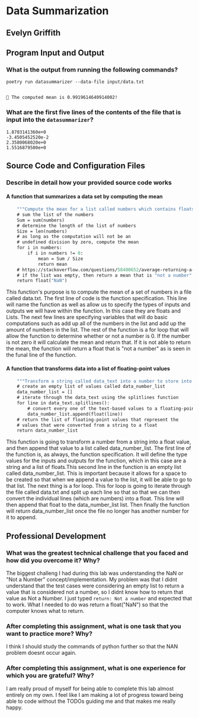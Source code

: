 # Data Summarization

## Evelyn Griffith

## Program Input and Output

### What is the output from running the following commands?

`poetry run datasummarizer --data-file input/data.txt`

```🔬 The data file contains 100 data values in it! Let's get summarizing!

🧮 The computed mean is 0.9919614640914002!
```

### What are the first five lines of the contents of the file that is input into the `datasummarizer`?

```2.5169521900e+0
1.8703141360e+0
-3.4505452520e-2
2.3580068020e+0
1.5516879500e+0
```

## Source Code and Configuration Files

### Describe in detail how your provided source code works

#### A function that summarizes a data set by computing the mean

```def compute_mean(numbers: List[float]) -> float:
    """Compute the mean for a list called numbers which contains floats."""
    # sum the list of the numbers
    Sum = sum(numbers)
    # determine the length of the list of numbers
    Size = len(numbers)
    # as long as the computation will not be an
    # undefined division by zero, compute the mean
    for i in numbers:
        if i in numbers != 0:
            mean = Sum / Size
            return mean
    # https://stackoverflow.com/questions/58400652/average-returning-a-value-even-when-list-is-empty
    # if the list was empty, then return a mean that is "not a number"
    return float("NaN")
```

This function's purpose is to compute the mean of a set of numbers in a file called data.txt. The first line of code is the function specification. This line will name the function as well as allow us to specify the types of inputs and outputs we will have within the function. In this case they are floats and Lists. The next few lines are specifying variables that will do basic computations such as add up all of the numbers in the list and add up the amount of numbers in the list. The rest of the function is a for loop that will allow the function to determine whether or not a number is 0. If the number is not zero it will calculate the mean and return that. If it is not able to return the mean, the function will return a float that is "not a number" as is seen in the funal line of the function.

#### A function that transforms data into a list of floating-point values

```def transform_string_to_number_list(data_text: str) -> List[float]:
    """Transform a string called data_text into a number to store into a list as a float."""
    # create an empty list of values called data_number_list
    data_number_list = []
    # iterate through the data_text using the splitlines function
    for line in data_text.splitlines():
        # convert every one of the text-based values to a floating-point value
        data_number_list.append(float(line))
    # return the list of floating-point values that represent the
    # values that were converted from a string to a float
    return data_number_list
```

This function is going to transform a number from a string into a float value, and then append that value to a list called data_number_list. The first line of the function is, as always, the function specification. It will define the type values for the inputs and outputs for the function, which in this case are a string and a list of floats.This second line in the function is an empty list called data_number_list. This is important because it allows for a space to be created so that when we append a value to the list, it will be able to go to that list. The next thing is a for loop. This for loop is going to iterate through the file called data.txt and split up each line so that so that we can then convert the individual lines (which are numbers) into a float. This line will then append that float to the data_number_list list. Then finally the function will return data_number_list once the file no longer has another number for it to append.

## Professional Development

### What was the greatest technical challenge that you faced and how did you overcome it? Why?

The biggest challeng I had during this lab was understanding the NaN or "Not a Number" concept/implementation. My problem was that I didnt understand that the test cases were considering an empty list to return a value that is considered not a number, so I didnt know how to return that value as Not a Number. I just typed `return: Not a number` and expected that to work. What I needed to do was return a float("NaN") so that the computer knows what to return.

### After completing this assignment, what is one task that you want to practice more? Why?

I think I should study the commands of python further so that the NAN problem doesnt occur again.

### After completing this assignment, what is one experience for which you are grateful? Why?

I am really proud of myself for being able to complete this lab almost entirely on my own. I feel like I am making a lot of progress toward being able to code without the TODOs guiding me and that makes me really happy.
